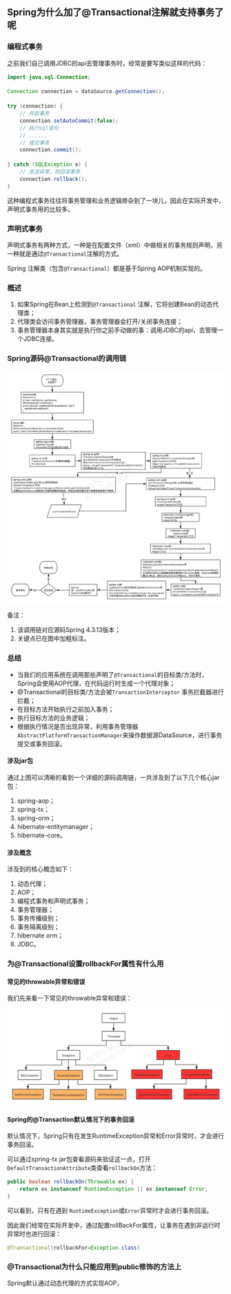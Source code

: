 ## Spring为什么加了@Transactional注解就支持事务了呢

### 编程式事务

之前我们自己调用JDBC的api去管理事务时，经常是要写类似这样的代码：

```java
import java.sql.Connection;

Connection connection = dataSource.getConnection(); 

try (connection) {
    // 开启事务
    connection.setAutoCommit(false); 
    // 执行sql语句
    // ......
    // 提交事务
    connection.commit(); 

} catch (SQLException e) {
    // 发送异常，则回滚事务
    connection.rollback(); 
}
```

这种编程式事务往往将事务管理和业务逻辑掺杂到了一块儿，因此在实际开发中，声明式事务用的比较多。

### 声明式事务

声明式事务有两种方式，一种是在配置文件（xml）中做相关的事务规则声明，另一种就是通过`@Transactional`注解的方式。

Spring 注解类（包含`@Transactional`）都是基于Spring AOP机制实现的。

### 概述

1. 如果Spring在Bean上检测到`@Transactional` 注解，它将创建Bean的动态代理类；
2. 代理类会访问事务管理器，事务管理器会打开/关闭事务连接；
3. 事务管理器本身其实就是执行你之前手动做的事：调用JDBC的api，去管理一个JDBC连接。

### Spring源码@Transactional的调用链

![Spring的@Transtractional注解](Spring的@Transactional注解.assets/Spring的@Transtractional注解-7991784.png)

备注：

1. 该调用链对应源码Spring 4.3.13版本；
2. 关键点已在图中加粗标注。

### 总结

- 当我们的应用系统在调用那些声明了`@Transactional`的目标类/方法时，Spring会使用AOP代理，在代码运行时生成一个代理对象；
- @Transactional的目标类/方法会被`TransactionInterceptor` 事务拦截器进行拦截；
- 在目标方法开始执行之前加入事务；
- 执行目标方法的业务逻辑；
- 根据执行情况是否出现异常，利用事务管理器`AbstractPlatformTransactionManager`来操作数据源DataSource，进行事务提交或事务回滚。

#### 涉及jar包

通过上图可以清晰的看到一个详细的源码调用链，一共涉及到了以下几个核心jar包：

1. spring-aop；
2. spring-tx；
3. spring-orm；
4. hibernate-entitymanager；
5. hibernate-core。

#### 涉及概念

涉及到的核心概念如下：

1. 动态代理；
2. AOP；
3. 编程式事务和声明式事务；
4. 事务管理器；
5. 事务传播级别；
6. 事务隔离级别；
7. hibernate orm；
8. JDBC。

### 为@Transactional设置rollbackFor属性有什么用

#### 常见的throwable异常和错误

我们先来看一下常见的throwable异常和错误：

<img src="Spring的@Transactional注解.assets/Throwable包含的异常类和错误类-7979364.png" alt="Throwable包含的异常类和错误类" style="zoom:50%;" />



#### Spring的@Transaction默认情况下的事务回滚

默认情况下，Spring只有在发生RuntimeException异常和Error异常时，才会进行事务回滚。

可以通过spring-tx jar包查看源码来验证这一点，打开`DefaultTransactionAttribute`类查看`rollbackOn`方法：

```java
public boolean rollbackOn(Throwable ex) {
    return ex instanceof RuntimeException || ex instanceof Error;
}
```

可以看到，只有在遇到 `RuntimeException`或`Error`异常时才会进行事务回滚。

因此我们经常在实际开发中，通过配置rollBackFor属性，让事务在遇到非运行时异常时也进行回滚：

```java
@Transactional(rollbackFor=Exception.class)
```

### @Transactional为什么只能应用到public修饰的方法上

Spring默认通过动态代理的方式实现AOP，